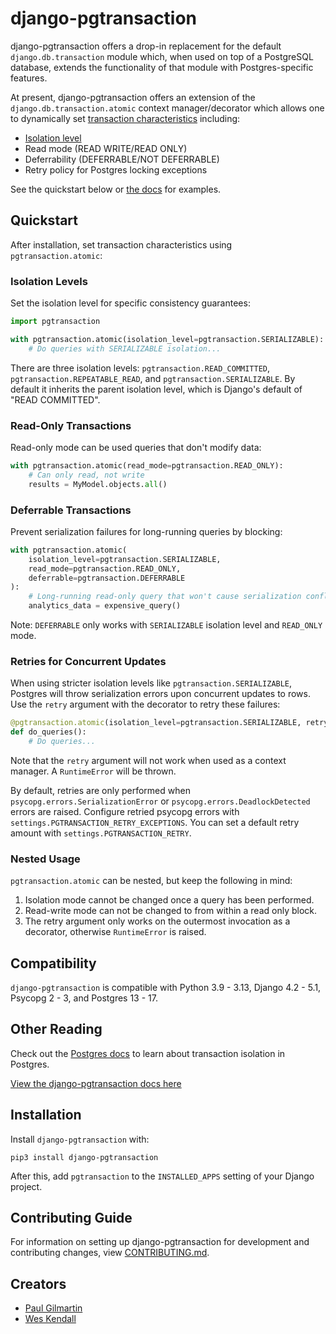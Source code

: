 # django-pgtransaction

django-pgtransaction offers a drop-in replacement for the default `django.db.transaction` module which, when used on top of a PostgreSQL database, extends the functionality of that module with Postgres-specific features.

At present, django-pgtransaction offers an extension of the `django.db.transaction.atomic` context manager/decorator which allows one to dynamically set [transaction characteristics](https://www.postgresql.org/docs/current/sql-set-transaction.html) including:
- [Isolation level](https://www.postgresql.org/docs/current/transaction-iso.html)
- Read mode (READ WRITE/READ ONLY)
- Deferrability (DEFERRABLE/NOT DEFERRABLE)
- Retry policy for Postgres locking exceptions

See the quickstart below or [the docs](https://django-pgtransaction.readthedocs.io/) for examples.

## Quickstart

After installation, set transaction characteristics using `pgtransaction.atomic`:

### Isolation Levels

Set the isolation level for specific consistency guarantees:

```python
import pgtransaction

with pgtransaction.atomic(isolation_level=pgtransaction.SERIALIZABLE):
    # Do queries with SERIALIZABLE isolation...
```

There are three isolation levels: `pgtransaction.READ_COMMITTED`, `pgtransaction.REPEATABLE_READ`, and `pgtransaction.SERIALIZABLE`. By default it inherits the parent isolation level, which is Django's default of "READ COMMITTED".

### Read-Only Transactions

Read-only mode can be used queries that don't modify data:

```python
with pgtransaction.atomic(read_mode=pgtransaction.READ_ONLY):
    # Can only read, not write
    results = MyModel.objects.all()
```

### Deferrable Transactions

Prevent serialization failures for long-running queries by blocking:

```python
with pgtransaction.atomic(
    isolation_level=pgtransaction.SERIALIZABLE,
    read_mode=pgtransaction.READ_ONLY,
    deferrable=pgtransaction.DEFERRABLE
):
    # Long-running read-only query that won't cause serialization conflicts
    analytics_data = expensive_query()
```

Note: `DEFERRABLE` only works with `SERIALIZABLE` isolation level and `READ_ONLY` mode.

### Retries for Concurrent Updates

When using stricter isolation levels like `pgtransaction.SERIALIZABLE`, Postgres will throw serialization errors upon concurrent updates to rows. Use the `retry` argument with the decorator to retry these failures:

```python
@pgtransaction.atomic(isolation_level=pgtransaction.SERIALIZABLE, retry=3)
def do_queries():
    # Do queries...
```

Note that the `retry` argument will not work when used as a context manager. A `RuntimeError` will be thrown.

By default, retries are only performed when `psycopg.errors.SerializationError` or `psycopg.errors.DeadlockDetected` errors are raised. Configure retried psycopg errors with `settings.PGTRANSACTION_RETRY_EXCEPTIONS`. You can set a default retry amount with `settings.PGTRANSACTION_RETRY`.

### Nested Usage

`pgtransaction.atomic` can be nested, but keep the following in mind:

1. Isolation mode cannot be changed once a query has been performed.
2. Read-write mode can not be changed to from within a read only block.
3. The retry argument only works on the outermost invocation as a decorator, otherwise `RuntimeError` is raised.

## Compatibility

`django-pgtransaction` is compatible with Python 3.9 - 3.13, Django 4.2 - 5.1, Psycopg 2 - 3, and Postgres 13 - 17.

## Other Reading

Check out the [Postgres docs](https://www.postgresql.org/docs/current/transaction-iso.html) to learn about transaction isolation in Postgres. 

[View the django-pgtransaction docs here](https://django-pgtransaction.readthedocs.io/)

## Installation

Install `django-pgtransaction` with:

    pip3 install django-pgtransaction
After this, add `pgtransaction` to the `INSTALLED_APPS` setting of your Django project.

## Contributing Guide

For information on setting up django-pgtransaction for development and contributing changes, view [CONTRIBUTING.md](CONTRIBUTING.md).

## Creators

- [Paul Gilmartin](https://github.com/PaulGilmartin)
- [Wes Kendall](https://github.com/wesleykendall)

